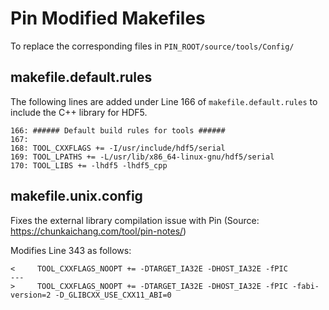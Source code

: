 # Pin Modified Makefiles

To replace the corresponding files in `PIN_ROOT/source/tools/Config/`
  
## makefile.default.rules
The following lines are added under Line 166 of `makefile.default.rules` to include the C++ library for HDF5.
```
166: ###### Default build rules for tools ######
167:
168: TOOL_CXXFLAGS += -I/usr/include/hdf5/serial
169: TOOL_LPATHS += -L/usr/lib/x86_64-linux-gnu/hdf5/serial
170: TOOL_LIBS += -lhdf5 -lhdf5_cpp
```

## makefile.unix.config

Fixes the external library compilation issue with Pin (Source: https://chunkaichang.com/tool/pin-notes/)

Modifies Line 343 as follows:
```
<     TOOL_CXXFLAGS_NOOPT += -DTARGET_IA32E -DHOST_IA32E -fPIC
---
>     TOOL_CXXFLAGS_NOOPT += -DTARGET_IA32E -DHOST_IA32E -fPIC -fabi-version=2 -D_GLIBCXX_USE_CXX11_ABI=0
```